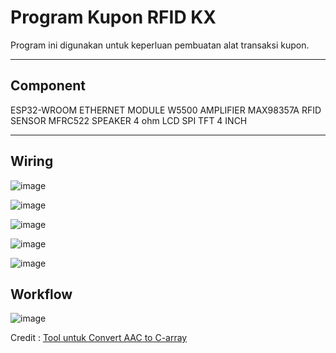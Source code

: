 # Program Kupon RFID KX

Program ini digunakan untuk keperluan pembuatan alat transaksi kupon.

-----

## Component 

ESP32-WROOM
ETHERNET MODULE W5500
AMPLIFIER MAX98357A
RFID SENSOR MFRC522
SPEAKER 4 ohm
LCD SPI TFT 4 INCH

-----

## Wiring

![image](https://github.com/user-attachments/assets/40886534-bc43-4a6e-8038-f3e1630329b4)

![image](https://github.com/user-attachments/assets/1b7dcc3f-f88b-4b86-bdd6-84fdb077023e)

![image](https://github.com/user-attachments/assets/4e6c283b-d613-4a3b-87d3-a3d5ec0eba52)

![image](https://github.com/user-attachments/assets/29c9723f-0f07-4d34-8589-667c0e215045)

![image](https://github.com/user-attachments/assets/9a5de29c-181b-4910-8c35-da211ae383c8)


## Workflow

![image](https://github.com/user-attachments/assets/fd7bce0c-8b81-41a6-9b6a-005e67c2ade9)


Credit :
[Tool untuk Convert AAC to C-array](https://notisrac.github.io/FileToCArray/)







